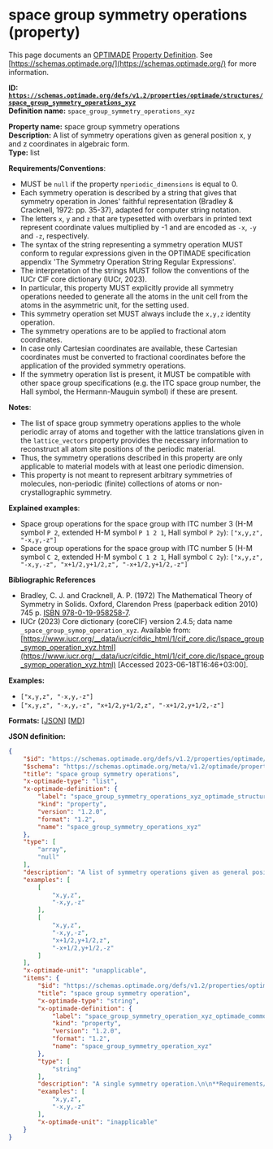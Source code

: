 # space group symmetry operations (property)

This page documents an [OPTIMADE](https://www.optimade.org/) [Property Definition](https://schemas.optimade.org/#definitions). See [https://schemas.optimade.org/](https://schemas.optimade.org/) for more information.

**ID: [`https://schemas.optimade.org/defs/v1.2/properties/optimade/structures/space_group_symmetry_operations_xyz`](https://schemas.optimade.org/defs/v1.2/properties/optimade/structures/space_group_symmetry_operations_xyz.md)**  
**Definition name:** `space_group_symmetry_operations_xyz`

**Property name:** space group symmetry operations  
**Description:** A list of symmetry operations given as general position x, y and z coordinates in algebraic form.  
**Type:** list  

**Requirements/Conventions**:

- MUST be `null` if the property `nperiodic_dimensions` is equal to 0.
- Each symmetry operation is described by a string that gives that symmetry operation in Jones' faithful representation (Bradley & Cracknell, 1972: pp. 35-37), adapted for computer string notation.
- The letters `x`, `y` and `z` that are typesetted with overbars in printed text represent coordinate values multiplied by -1 and are encoded as `-x`, `-y` and `-z`, respectively.
- The syntax of the string representing a symmetry operation MUST conform to regular expressions given in the OPTIMADE specification appendix 'The Symmetry Operation String Regular Expressions'.
- The interpretation of the strings MUST follow the conventions of the IUCr CIF core dictionary (IUCr, 2023).
- In particular, this property MUST explicitly provide all symmetry operations needed to generate all the atoms in the unit cell from the atoms in the asymmetric unit, for the setting used.
- This symmetry operation set MUST always include the `x,y,z` identity operation.
- The symmetry operations are to be applied to fractional atom coordinates.
- In case only Cartesian coordinates are available, these Cartesian coordinates must be converted to fractional coordinates before the application of the provided symmetry operations.
- If the symmetry operation list is present, it MUST be compatible with other space group specifications (e.g. the ITC space group number, the Hall symbol, the Hermann-Mauguin symbol) if these are present.

**Notes**:

- The list of space group symmetry operations applies to the whole periodic array of atoms and together with the lattice translations given in the `lattice_vectors` property provides the necessary information to reconstruct all atom site positions of the periodic material.
- Thus, the symmetry operations described in this property are only applicable to material models with at least one periodic dimension.
- This property is not meant to represent arbitrary symmetries of molecules, non-periodic (finite) collections of atoms or non-crystallographic symmetry.

**Explained examples**:

- Space group operations for the space group with ITC number 3 (H-M symbol `P 2`, extended H-M symbol `P 1 2 1`, Hall symbol `P 2y`): `["x,y,z", "-x,y,-z"]`
- Space group operations for the space group with ITC number 5 (H-M symbol `C 2`, extended H-M symbol `C 1 2 1`, Hall symbol `C 2y`): `["x,y,z", "-x,y,-z", "x+1/2,y+1/2,z", "-x+1/2,y+1/2,-z"]`

**Bibliographic References**

- Bradley, C. J. and Cracknell, A. P. (1972) The Mathematical Theory of Symmetry in Solids. Oxford, Clarendon Press (paperback edition 2010) 745 p. [ISBN 978-0-19-958258-7](https://isbnsearch.org/isbn/9780199582587>).
- IUCr (2023) Core dictionary (coreCIF) version 2.4.5; data name `_space_group_symop_operation_xyz`. Available from: [https://www.iucr.org/__data/iucr/cifdic_html/1/cif_core.dic/Ispace_group_symop_operation_xyz.html](https://www.iucr.org/__data/iucr/cifdic_html/1/cif_core.dic/Ispace_group_symop_operation_xyz.html) [Accessed 2023-06-18T16:46+03:00].

**Examples:**

- `["x,y,z", "-x,y,-z"]`
- `["x,y,z", "-x,y,-z", "x+1/2,y+1/2,z", "-x+1/2,y+1/2,-z"]`

**Formats:** [[JSON](space_group_symmetry_operations_xyz.json)] [[MD](space_group_symmetry_operations_xyz.md)]

**JSON definition:**

``` json
{
    "$id": "https://schemas.optimade.org/defs/v1.2/properties/optimade/structures/space_group_symmetry_operations_xyz",
    "$schema": "https://schemas.optimade.org/meta/v1.2/optimade/property_definition.json",
    "title": "space group symmetry operations",
    "x-optimade-type": "list",
    "x-optimade-definition": {
        "label": "space_group_symmetry_operations_xyz_optimade_structures",
        "kind": "property",
        "version": "1.2.0",
        "format": "1.2",
        "name": "space_group_symmetry_operations_xyz"
    },
    "type": [
        "array",
        "null"
    ],
    "description": "A list of symmetry operations given as general position x, y and z coordinates in algebraic form.\n\n**Requirements/Conventions**:\n\n- MUST be `null` if the property `nperiodic_dimensions` is equal to 0.\n- Each symmetry operation is described by a string that gives that symmetry operation in Jones' faithful representation (Bradley & Cracknell, 1972: pp. 35-37), adapted for computer string notation.\n- The letters `x`, `y` and `z` that are typesetted with overbars in printed text represent coordinate values multiplied by -1 and are encoded as `-x`, `-y` and `-z`, respectively.\n- The syntax of the string representing a symmetry operation MUST conform to regular expressions given in the OPTIMADE specification appendix 'The Symmetry Operation String Regular Expressions'.\n- The interpretation of the strings MUST follow the conventions of the IUCr CIF core dictionary (IUCr, 2023).\n- In particular, this property MUST explicitly provide all symmetry operations needed to generate all the atoms in the unit cell from the atoms in the asymmetric unit, for the setting used.\n- This symmetry operation set MUST always include the `x,y,z` identity operation.\n- The symmetry operations are to be applied to fractional atom coordinates.\n- In case only Cartesian coordinates are available, these Cartesian coordinates must be converted to fractional coordinates before the application of the provided symmetry operations.\n- If the symmetry operation list is present, it MUST be compatible with other space group specifications (e.g. the ITC space group number, the Hall symbol, the Hermann-Mauguin symbol) if these are present.\n\n**Notes**:\n\n- The list of space group symmetry operations applies to the whole periodic array of atoms and together with the lattice translations given in the `lattice_vectors` property provides the necessary information to reconstruct all atom site positions of the periodic material.\n- Thus, the symmetry operations described in this property are only applicable to material models with at least one periodic dimension.\n- This property is not meant to represent arbitrary symmetries of molecules, non-periodic (finite) collections of atoms or non-crystallographic symmetry.\n\n**Explained examples**:\n\n- Space group operations for the space group with ITC number 3 (H-M symbol `P 2`, extended H-M symbol `P 1 2 1`, Hall symbol `P 2y`): `[\"x,y,z\", \"-x,y,-z\"]`\n- Space group operations for the space group with ITC number 5 (H-M symbol `C 2`, extended H-M symbol `C 1 2 1`, Hall symbol `C 2y`): `[\"x,y,z\", \"-x,y,-z\", \"x+1/2,y+1/2,z\", \"-x+1/2,y+1/2,-z\"]`\n\n**Bibliographic References**\n\n- Bradley, C. J. and Cracknell, A. P. (1972) The Mathematical Theory of Symmetry in Solids. Oxford, Clarendon Press (paperback edition 2010) 745 p. [ISBN 978-0-19-958258-7](https://isbnsearch.org/isbn/9780199582587>).\n- IUCr (2023) Core dictionary (coreCIF) version 2.4.5; data name `_space_group_symop_operation_xyz`. Available from: [https://www.iucr.org/__data/iucr/cifdic_html/1/cif_core.dic/Ispace_group_symop_operation_xyz.html](https://www.iucr.org/__data/iucr/cifdic_html/1/cif_core.dic/Ispace_group_symop_operation_xyz.html) [Accessed 2023-06-18T16:46+03:00].",
    "examples": [
        [
            "x,y,z",
            "-x,y,-z"
        ],
        [
            "x,y,z",
            "-x,y,-z",
            "x+1/2,y+1/2,z",
            "-x+1/2,y+1/2,-z"
        ]
    ],
    "x-optimade-unit": "unapplicable",
    "items": {
        "$id": "https://schemas.optimade.org/defs/v1.2/properties/optimade/common/space_group_symmetry_operation_xyz",
        "title": "space group symmetry operation",
        "x-optimade-type": "string",
        "x-optimade-definition": {
            "label": "space_group_symmetry_operation_xyz_optimade_common",
            "kind": "property",
            "version": "1.2.0",
            "format": "1.2",
            "name": "space_group_symmetry_operation_xyz"
        },
        "type": [
            "string"
        ],
        "description": "A single symmetry operation.\n\n**Requirements/Conventions**:\n\n- The symmetry operation is described in Jones' faithful representation (Bradley & Cracknell, 1972: pp. 35-37), adapted for computer string notation.\n- The interpretation of the string MUST follow the conventions of the IUCr CIF core dictionary (IUCr, 2023).\n- The letters `x`, `y` and `z` that are typesetted with overbars in printed text represent coordinate values multiplied by -1 and are encoded as `-x`, `-y` and `-z`, respectively.\n- The syntax of the string representing a symmetry operation MUST conform to regular expressions given in the OPTIMADE specification appendix 'The Symmetry Operation String Regular Expressions'.\n\n**Bibliographic References**\n\n- Bradley, C. J. and Cracknell, A. P. (1972) The Mathematical Theory of Symmetry in Solids. Oxford, Clarendon Press (paperback edition 2010) 745 p. [ISBN 978-0-19-958258-7](https://isbnsearch.org/isbn/9780199582587>).\n- IUCr (2023) Core dictionary (coreCIF) version 2.4.5; data name `_space_group_symop_operation_xyz`. Available from: [https://www.iucr.org/__data/iucr/cifdic_html/1/cif_core.dic/Ispace_group_symop_operation_xyz.html](https://www.iucr.org/__data/iucr/cifdic_html/1/cif_core.dic/Ispace_group_symop_operation_xyz.html) [Accessed 2023-06-18T16:46+03:00].",
        "examples": [
            "x,y,z",
            "-x,y,-z"
        ],
        "x-optimade-unit": "inapplicable"
    }
}
```